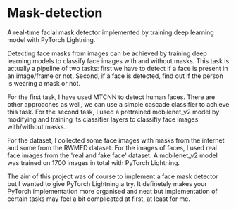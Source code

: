 # Mask-detection
A real-time facial mask detector implemented by training deep learning model with PyTorch Lightning. 

Detecting face masks from images can be achieved by training deep learning models to classify face images with and without masks. This task is actually a pipeline of two tasks: first we have to detect if a face is present in an image/frame or not. Second, if a face is detected, find out if the person is wearing a mask or not. 

For the first task, I have used MTCNN to detect human faces. There are other approaches as well, we can use a simple cascade classifier to achieve this task. For the second task, I used a pretrained mobilenet_v2 model by modifying and training its classifier layers to classifiy face images with/without masks. 

For the dataset, I collected some face images with masks from the internet and some from the RWMFD dataset. For the images of faces, I used 
real face images from the 'real and fake face' dataset. A mobilenet_v2 model was trained on 1700 images in total with PyTorch Lightning. 

The aim of this project was of course to implement a face mask detector but I wanted to give PyTorch Lightning a try. It definetely makes your PyTorch implementation more organised and neat but implementation of certain tasks may feel a bit complicated at first, at least for me. 
